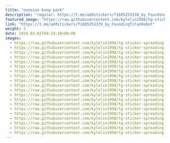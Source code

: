 ```yaml
---
title: "eunoias kang pack"
description: "regular: https://t.me/addstickers/f1605253339_by_FoundingTitanRobot"
featured_image: "https://raw.githubusercontent.com/kylelin1998/tg-sticker-spreading-worldwide-images/main/img/06e77eb8-c4a9-419c-b0c3-22bd4fca124d.jpg"
link: "https://t.me/addstickers/f1605253339_by_FoundingTitanRobot"
weight: 3
date: 2024-03-01T08:19:18+08:00
images:
  - https://raw.githubusercontent.com/kylelin1998/tg-sticker-spreading-worldwide-images/main/img/06e77eb8-c4a9-419c-b0c3-22bd4fca124d.jpg
  - https://raw.githubusercontent.com/kylelin1998/tg-sticker-spreading-worldwide-images/main/img/02b49a80-749c-4f61-9c67-bfcbbea379ba.jpg
  - https://raw.githubusercontent.com/kylelin1998/tg-sticker-spreading-worldwide-images/main/img/07505dc0-d724-4974-ae0e-03dec451b5a8.jpg
  - https://raw.githubusercontent.com/kylelin1998/tg-sticker-spreading-worldwide-images/main/img/c5164013-88a8-4420-bafe-d35c5c159dc2.jpg
  - https://raw.githubusercontent.com/kylelin1998/tg-sticker-spreading-worldwide-images/main/img/ebed16aa-11f2-40b4-83be-565bbbef7e98.jpg
  - https://raw.githubusercontent.com/kylelin1998/tg-sticker-spreading-worldwide-images/main/img/2a88b575-cd06-404b-aaf1-7858ec92df22.jpg
  - https://raw.githubusercontent.com/kylelin1998/tg-sticker-spreading-worldwide-images/main/img/2e7f496b-f1d7-4e59-aef8-c44f43124f11.jpg
  - https://raw.githubusercontent.com/kylelin1998/tg-sticker-spreading-worldwide-images/main/img/ece9117b-6941-4571-86c2-3bcd59b8b0b3.jpg
  - https://raw.githubusercontent.com/kylelin1998/tg-sticker-spreading-worldwide-images/main/img/7f0ae247-968b-4af4-b456-e807a08903bf.jpg
  - https://raw.githubusercontent.com/kylelin1998/tg-sticker-spreading-worldwide-images/main/img/44a0b163-9a31-4a77-8a3c-40d7c0b15ac0.jpg
  - https://raw.githubusercontent.com/kylelin1998/tg-sticker-spreading-worldwide-images/main/img/0c742a08-2552-477e-b236-4bdb56fb4cf8.jpg
  - https://raw.githubusercontent.com/kylelin1998/tg-sticker-spreading-worldwide-images/main/img/f1ed894c-dfa7-4963-bf1f-902daf0f566d.jpg
  - https://raw.githubusercontent.com/kylelin1998/tg-sticker-spreading-worldwide-images/main/img/e2ee1342-0464-4c65-9e13-0a69464530f2.jpg
  - https://raw.githubusercontent.com/kylelin1998/tg-sticker-spreading-worldwide-images/main/img/8366fd5f-a5a5-4fb8-bf89-3ad74394a921.jpg
  - https://raw.githubusercontent.com/kylelin1998/tg-sticker-spreading-worldwide-images/main/img/14aab48c-0c6e-46c1-99c7-9557c126e749.jpg
  - https://raw.githubusercontent.com/kylelin1998/tg-sticker-spreading-worldwide-images/main/img/7495b49b-cf13-4aa8-ad52-d44083982d8b.jpg
  - https://raw.githubusercontent.com/kylelin1998/tg-sticker-spreading-worldwide-images/main/img/016e959a-34fe-4816-9e71-c98a3baadba2.jpg
  - https://raw.githubusercontent.com/kylelin1998/tg-sticker-spreading-worldwide-images/main/img/23788f2f-fe84-445d-8060-47a0519bbc1c.jpg
  - https://raw.githubusercontent.com/kylelin1998/tg-sticker-spreading-worldwide-images/main/img/24a3cf9c-b2fd-401e-912c-c6accf49e3de.jpg
  - https://raw.githubusercontent.com/kylelin1998/tg-sticker-spreading-worldwide-images/main/img/ad11230d-be2e-4bb4-9041-0ff17f0d3fd6.jpg
---
```

